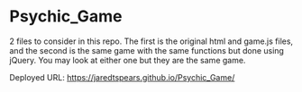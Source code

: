 # Psychic_Game

2 files to consider in this repo. The first is the original html and game.js files, and the second is the same game with the same functions but done using jQuery. You may look at either one but they are the same game. 

Deployed URL: https://jaredtspears.github.io/Psychic_Game/
